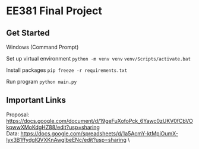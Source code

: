# EE381 Final Project

## Get Started

Windows (Command Prompt)

Set up virtual environment
`python -m venv venv`
`venv/Scripts/activate.bat`

Install packages
`pip freeze -r requirements.txt`

Run program
`python main.py`

## Important Links

Proposal: https://docs.google.com/document/d/19geFuXofoPck_6Yawc0zUKV0fCbVOkpwwXMoKdgHZ88/edit?usp=sharing \
Data: https://docs.google.com/spreadsheets/d/1a5AcmY-ktMpiOumX-lyx3B1ffydgIQVXKnAwgIbeENc/edit?usp=sharing \
